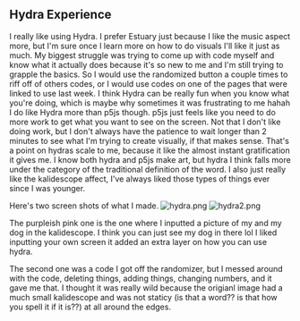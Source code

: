 ## Hydra Experience

I really like using Hydra. I prefer Estuary just because I like the music aspect more, but I'm sure once I learn more on how to do visuals I'll like it just as much. My biggest struggle was trying to come up with code myself and know what it actually does because it's so new to me and I'm still trying to grapple the basics. So I would use the randomized button a couple times to riff off of others codes, or I would use codes on one of the pages that were linked to use last week. I think Hydra can be really fun when you know what you're doing, which is maybe why sometimes it was frustrating to me hahah I do like Hydra more than p5js though. p5js just feels like you need to do more work to get what you want to see on the screen. Not that I don't like doing work, but I don't always have the patience to wait longer than 2 minutes to see what I'm trying to create visually, if that makes sense. That's a point on hydras scale to me, because it like the almost instant gratification it gives me. I know both hydra and p5js make art, but hydra I think falls more under the category of the traditional definition of the word. I also just really like the kalidescope affect, I've always liked those types of things ever since I was younger.

Here's two screen shots of what I made.
![hydra.png]({{site.baseurl}}/hydra.png)
![hydra2.png]({{site.baseurl}}/hydra2.png)

The purpleish pink one is the one where I inputted a picture of my and my dog in the kalidescope. I think you can just see my dog in there lol I liked inputting your own screen it added an extra layer on how you can use hydra.

The second one was a code I got off the randomizer, but I messed around with the code, deleting things, adding things, changing numbers, and it gave me that. I thought it was really wild because the origianl image had a much small kalidescope and was not staticy (is that a word?? is that how you spell it if it is??) at all around the edges.